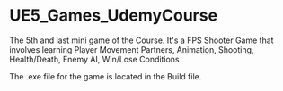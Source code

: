 # UE5_Games_UdemyCourse
The 5th and last mini game of the Course. It's a FPS Shooter Game that involves learning Player Movement Partners, Animation, Shooting, Health/Death, Enemy AI, Win/Lose Conditions

The .exe file for the game is located in the Build file.

